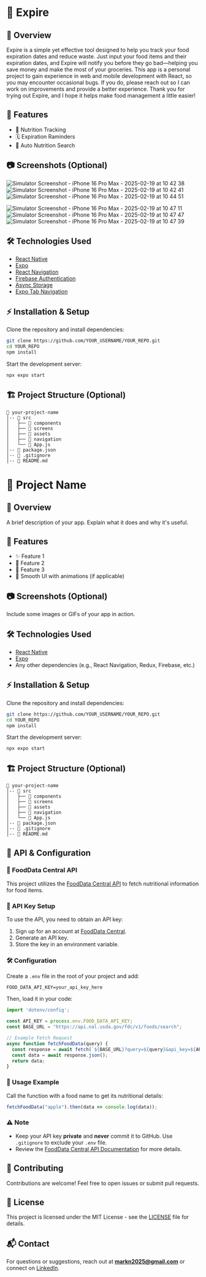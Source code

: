 # 📱 Expire

## 📖 Overview
Expire is a simple yet effective tool designed to help you track your food expiration dates and reduce waste. Just input your food items and their expiration dates, and Expire will notify you before they go bad—helping you save money and make the most of your groceries. This app is a personal project to gain experience in web and mobile development with React, so you may encounter occasional bugs. If you do, please reach out so I can work on improvements and provide a better experience. Thank you for trying out Expire, and I hope it helps make food management a little easier!

## 🚀 Features
- 🥦 Nutrition Tracking
- 🗓️ Expiration Raminders
- 🔎 Auto Nutrition Search

## 📷 Screenshots (Optional)

![Simulator Screenshot - iPhone 16 Pro Max - 2025-02-19 at 10 42 38](https://github.com/user-attachments/assets/4f288487-e1f1-4a33-a1e9-22eefea26f05)
![Simulator Screenshot - iPhone 16 Pro Max - 2025-02-19 at 10 42 41](https://github.com/user-attachments/assets/3e165e0b-ddfe-4d95-ade8-234ccd84f8f6)
![Simulator Screenshot - iPhone 16 Pro Max - 2025-02-19 at 10 44 51](https://github.com/user-attachments/assets/ec2862fc-34f5-4cf4-ba16-4be304c64b97)

![Simulator Screenshot - iPhone 16 Pro Max - 2025-02-19 at 10 47 11](https://github.com/user-attachments/assets/168ef8be-5d28-4059-97ac-b3c65d5402a9)
![Simulator Screenshot - iPhone 16 Pro Max - 2025-02-19 at 10 47 47](https://github.com/user-attachments/assets/c9fdd341-6f16-4e16-b3a7-41a474909722)
![Simulator Screenshot - iPhone 16 Pro Max - 2025-02-19 at 10 47 39](https://github.com/user-attachments/assets/d55dcbbc-f5fd-4947-b856-5dee56518bd9)





## 🛠️ Technologies Used
- [React Native](https://reactnative.dev/)
- [Expo](https://expo.dev/)
- [React Navigation](https://reactnavigation.org/docs/getting-started)
- [Firebase Authentication](https://firebase.google.com/docs/auth)
- [Async Storage](https://docs.expo.dev/versions/latest/sdk/async-storage/)
- [Expo Tab Navigation](https://docs.expo.dev/router/advanced/tabs/)

## ⚡ Installation & Setup
Clone the repository and install dependencies:
```sh
git clone https://github.com/YOUR_USERNAME/YOUR_REPO.git
cd YOUR_REPO
npm install
```

Start the development server:
```sh
npx expo start
```

## 🏗️ Project Structure (Optional)
```
📂 your-project-name
│-- 📂 src
│   ├── 📂 components
│   ├── 📂 screens
│   ├── 📂 assets
│   ├── 📂 navigation
│   └── 📜 App.js
│-- 📜 package.json
│-- 📜 .gitignore
│-- 📜 README.md
```

# 📱 Project Name

## 📖 Overview
A brief description of your app. Explain what it does and why it's useful.

## 🚀 Features
- ✨ Feature 1
- 📌 Feature 2
- 🌟 Feature 3
- 🎨 Smooth UI with animations (if applicable)

## 📷 Screenshots (Optional)
Include some images or GIFs of your app in action.

## 🛠️ Technologies Used
- [React Native](https://reactnative.dev/)
- [Expo](https://expo.dev/)
- Any other dependencies (e.g., React Navigation, Redux, Firebase, etc.)

## ⚡ Installation & Setup
Clone the repository and install dependencies:
```sh
git clone https://github.com/YOUR_USERNAME/YOUR_REPO.git
cd YOUR_REPO
npm install
```

Start the development server:
```sh
npx expo start
```

## 🏗️ Project Structure (Optional)
```
📂 your-project-name
│-- 📂 src
│   ├── 📂 components
│   ├── 📂 screens
│   ├── 📂 assets
│   ├── 📂 navigation
│   └── 📜 App.js
│-- 📜 package.json
│-- 📜 .gitignore
│-- 📜 README.md
```

## 🔗 API & Configuration
### 📡 FoodData Central API
This project utilizes the [FoodData Central API](https://fdc.nal.usda.gov/api-key-signup.html) to fetch nutritional information for food items.

### 🔑 API Key Setup
To use the API, you need to obtain an API key:
1. Sign up for an account at [FoodData Central](https://fdc.nal.usda.gov/api-key-signup.html).
2. Generate an API key.
3. Store the key in an environment variable.

### 🛠️ Configuration
Create a `.env` file in the root of your project and add:
```env
FOOD_DATA_API_KEY=your_api_key_here
```
Then, load it in your code:
```javascript
import 'dotenv/config';

const API_KEY = process.env.FOOD_DATA_API_KEY;
const BASE_URL = "https://api.nal.usda.gov/fdc/v1/foods/search";

// Example Fetch Request
async function fetchFoodData(query) {
  const response = await fetch(`${BASE_URL}?query=${query}&api_key=${API_KEY}`);
  const data = await response.json();
  return data;
}
```

### 📌 Usage Example
Call the function with a food name to get its nutritional details:
```javascript
fetchFoodData("apple").then(data => console.log(data));
```

### ⚠️ Note
- Keep your API key **private** and **never** commit it to GitHub. Use `.gitignore` to exclude your `.env` file.
- Review the [FoodData Central API Documentation](https://fdc.nal.usda.gov/api-documentation.html) for more details.


## 🤝 Contributing
Contributions are welcome! Feel free to open issues or submit pull requests.

## 📄 License
This project is licensed under the MIT License - see the [LICENSE](LICENSE) file for details.

## 📬 Contact
For questions or suggestions, reach out at **markn2025@gmail.com** or connect on [LinkedIn](www.linkedin.com/in/markn0525).
